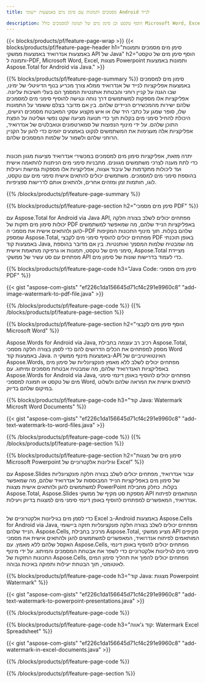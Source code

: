 ```yaml
---
title: מסמכים ותמונות עם סימן מים באמצעות יישומי Android לנייד

description: הוסף טקסט וכן סימן מים של תמונה למסמכים כולל Microsoft Word, Excel, PowerPoint, PDF ותמונות באמצעות אפליקציית Android Mobile שלך. הוסף סימן מים של טקסט או תמונה בחינם באינטרנט באמצעות אפליקציה.
---
```


{{< blocks/products/pf/feature-page-wrap >}}
{{< blocks/products/pf/feature-page-header h1="סימן מים מסמכים ותמונות באמצעות אנדרואיד באמצעות ממשקי API של Java" h2="הוסף סימן מים של טקסט ותמונה ל-PDF, Microsoft Word, Excel, מצגות Powerpoint ותמונות באמצעות Aspose.Total for Android via Java." >}}

{{% blocks/products/pf/feature-page-summary %}}
סימון מים למסמכים באמצעות אפליקציות לנייד של אנדרואיד ממלא צורך מכריע בנוף הדיגיטלי של ימינו, שבו הגנה על קניין רוחני והבטחת אותנטיות המסמך הם בעלי חשיבות עליונה.  אפליקציות אלו מספקות למשתמשים דרך נוחה ונגישה להוסיף סימני מים למסמכים שלהם ישירות מהמכשירים הניידים שלהם.  בין אם מדובר בצלם ששומר על התמונות שלו, סופר שמגן על כתבי היד שלו או איש מקצוע עסקי המאבטח מסמכים רגישים, היכולת להחיל סימני מים בקלות תוך כדי תנועה מציעה שקט נפשי ושליטה על הפצת התוכן שלהם.  על ידי מינוף הנפוצות של סמארטפונים וטאבלטים של אנדרואיד, אפליקציות אלה מעצימות את המשתמשים לנקוט באמצעים יזומים כדי להגן על הקניין הרוחני שלהם ולשמור על שלמות המסמכים שלהם. <br /><br />

יתרה מזאת, אפליקציות סימון מים למסמכים במכשירי אנדרואיד מציעות מגוון תכונות כדי לתת מענה לצרכי משתמשים מגוונים.  מתבניות סימני מים הניתנות להתאמה אישית ועד ליכולות מתקדמות של עיבוד אצווה, אפליקציות אלו מספקות גמישות ויעילות בהוספת סימני מים למסמכים.  משתמשים יכולים להתאים אישית סימני מים עם טקסט, לוגו, חותמות זמן ומזהים אחרים, ולהתאים אותם לדרישות ספציפיות.  

{{% /blocks/products/pf/feature-page-summary  %}}

{{% blocks/products/pf/feature-page-section  h2="סימן מים מסמכי PDF" %}}

עם Aspose.Total for Android via Java API, מפתחים יכולים לשלב בצורה חלקה יכולות סימון מים חזקות של PDF באפליקציות הנייד שלהם, מה שמאפשר למשתמשים להגן ולהתאים אישית את מסמכי ה-PDF שלהם בקלות.  תוך מינוף התכונות המקיפות שמספק Aspose.Total, מפתחים יכולים להוסיף סימני מים לקבצי PDF באופן תוכנתי באמצעות קוד Java, מה שמבטיח שלמות המסמך ואותנטיות.  בין אם מדובר בהוספת סימני מים של טקסט, תמונות או גרפיקה מותאמת אישית, Aspose.Total מציידת מפתחים עם סט עשיר של ממשקי API כדי לעמוד בדרישות שונות של סימון מים.

{{% blocks/products/pf/feature-page-code h3="Java Code: סימן מים מסמכי PDF" %}}

{{< gist "aspose-com-gists" "ef226c1da156645d71cf4c291e9960c8" "add-image-watermark-to-pdf-file.java" >}}

{{% /blocks/products/pf/feature-page-code  %}}
{{% /blocks/products/pf/feature-page-section %}}

{{% blocks/products/pf/feature-page-section  h2="הוסף סימן מים לקבצי Microsoft Word" %}}

Aspose.Words for Android via Java, רכיב רב עוצמה בחבילת Aspose.Total, מספק למפתחים את הכלים הדרושים להם כדי לסמן בצורה חלקה מסמכי Word באמצעות קוד Java. באמצעות מינוף ממשקי ה-API האינטואיטיביים של Aspose.Words, מפתחים יכולים לשלב ללא מאמץ פונקציונליות של סימון מים באפליקציות האנדרואיד שלהם, מה שמבטיח אבטחת מסמכים ומיתוג.  עם Aspose.Words for Android via Java, מפתחים יכולים להוסיף באופן דינמי סימני מים של טקסט או תמונה למסמכי Word, להתאים אישית את המראה שלהם ולשלוט במיקום שלהם בדיוק.

{{% blocks/products/pf/feature-page-code h3="קוד Java: Watermark Microsft Word Documents" %}}

{{< gist "aspose-com-gists" "ef226c1da156645d71cf4c291e9960c8" "add-text-watermark-to-word-files.java" >}}

{{% /blocks/products/pf/feature-page-code  %}}
{{% /blocks/products/pf/feature-page-section %}}


{{% blocks/products/pf/feature-page-section  h2="סימון מים של מצגות Microsoft Powerpoint וגיליונות אלקטרוניים של Excel" %}}

עם Aspose.Slides עבור אנדרואיד, מפתחים יכולים לשלב בצורה חלקה פונקציונליות של סימון מים באפליקציות הנייד המבוססות על אנדרואיד שלהם, מה שמאפשר למשתמשים להגן ולהתאים אישית מצגות PowerPoint בקלות.  כחלק מחבילת Aspose.Total, Aspose.Slides מספקת סט מקיף של ממשקי API המותאמים לפיתוח אנדרואיד, המאפשרים למפתחים להוסיף באופן דינמי סימני מים למצגות בדיוק ויעילות. <br /><br />

כדי לסמן מים בגיליונות אלקטרוניים של Excel ב-Android באמצעות Aspose.Cells for Android via Java, מפתחים יכולים לשלב בצורה חלקה פונקציונליות חזקה ביישומי הנייד שלהם. Aspose.Cells, מרכיב בחבילת Aspose.Total, מציע ממשקי API מקיפים המותאמים לפיתוח אנדרואיד, המאפשרים למשתמשים להגן ולהתאים אישית את מסמכי האקסל שלהם ללא מאמץ. עם Aspose.Cells, מפתחים יכולים להוסיף באופן דינמי סימני מים לגיליונות אלקטרוניים כדי לשפר את אבטחת המסמכים והמיתוג. על ידי מינוף התכונות החזקות של Aspose.Cells, מפתחים יכולים להפוך את תהליך סימון המים לאוטומטי, תוך הבטחת יעילות ותפוקה באיכות גבוהה.  

{{% blocks/products/pf/feature-page-code h3="קוד Java: מצגות Powerpoint Watermark" %}}

{{< gist "aspose-com-gists" "ef226c1da156645d71cf4c291e9960c8" "add-text-watermark-to-powerpoint-presentations.java" >}}

{{% /blocks/products/pf/feature-page-code  %}}

{{% blocks/products/pf/feature-page-code h3="קוד ג'אווה: Watermark Excel Spreadsheet" %}}

{{< gist "aspose-com-gists" "ef226c1da156645d71cf4c291e9960c8" "add-watermark-in-excel-documents.java" >}}

{{% /blocks/products/pf/feature-page-code  %}}


{{% /blocks/products/pf/feature-page-section %}}